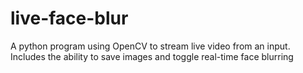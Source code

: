 # live-face-blur
A python program using OpenCV to stream live video from an input. Includes the ability to save images and toggle real-time face blurring
